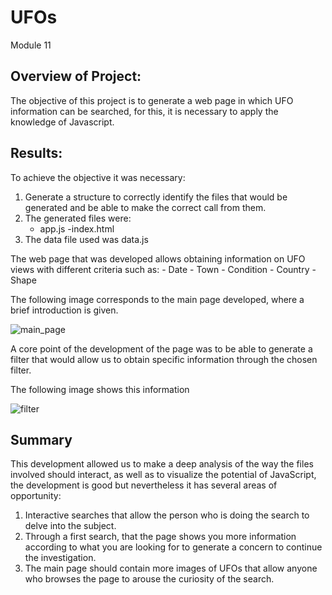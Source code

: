 # UFOs

Module 11

## Overview of Project: 
The objective of this project is to generate a web page in which UFO information can be searched, for this, it is necessary to apply the knowledge of Javascript.

## Results:

To achieve the objective it was necessary:
1. Generate a structure to correctly identify the files that would be generated and be able to make the correct call from them.
2. The generated files were:
    - app.js
    -index.html
3. The data file used was data.js

The web page that was developed allows obtaining information on UFO views with different criteria such as:
    - Date
    - Town
    - Condition
    - Country
    - Shape 

The following image corresponds to the main page developed, where a brief introduction is given.

![main_page](https://user-images.githubusercontent.com/96089967/159194261-1ac3bb70-5c87-49d2-aedf-3e13b14c2cbe.png)



A core point of the development of the page was to be able to generate a filter that would allow us to obtain specific information through the chosen filter.

The following image shows this information

![filter](https://user-images.githubusercontent.com/96089967/159194284-05530373-8840-4d5c-80c1-56cad9f4afef.png)



## Summary

This development allowed us to make a deep analysis of the way the files involved should interact, as well as to visualize the potential of JavaScript, the development is good but nevertheless it has several areas of opportunity:
1. Interactive searches that allow the person who is doing the search to delve into the subject.
2. Through a first search, that the page shows you more information according to what you are looking for to generate a concern to continue the investigation.
3. The main page should contain more images of UFOs that allow anyone who browses the page to arouse the curiosity of the search.



